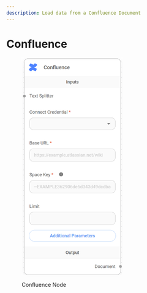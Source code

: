 ```yaml
---
description: Load data from a Confluence Document
---
```


# Confluence

<figure><img src="../../../.gitbook/assets/image (3) (1).png" alt="" width="263"><figcaption><p>Confluence Node</p></figcaption></figure>
